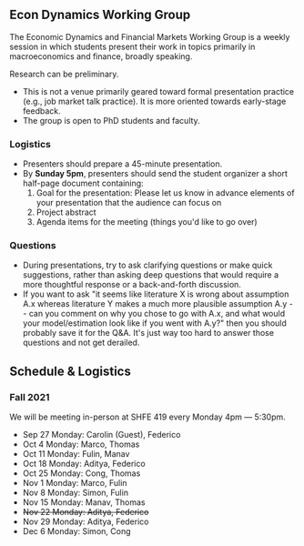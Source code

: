 ## Econ Dynamics Working Group

The Economic Dynamics and Financial Markets Working Group is a weekly session in which students present their work in topics primarily in macroeconomics and finance, broadly speaking.

Research can be preliminary. 
- This is not a venue primarily geared toward formal presentation practice (e.g., job market talk practice). It is more oriented towards early-stage feedback. 
- The group is open to PhD students and faculty.

### Logistics
- Presenters should prepare a 45-minute presentation.
- By **Sunday 5pm**, presenters should send the student organizer a short half-page document containing:
    1. Goal for the presentation: Please let us know in advance elements of your presentation that the audience can focus on
    2. Project abstract
    3. Agenda items for the meeting (things you'd like to go over)

### Questions
- During presentations, try to ask clarifying questions or make quick suggestions, rather than asking deep questions that would require a more thoughtful response or a back-and-forth discussion. 
- If you want to ask "it seems like literature X is wrong about assumption A.x whereas literature Y makes a much more plausible assumption A.y -- can you comment on why you chose to go with A.x, and what would your model/estimation look like if you went with A.y?" then you should probably save it for the Q&A. It's just way too hard to answer those questions and not get derailed.

## Schedule & Logistics
### Fall 2021
We will be meeting in-person at SHFE 419 every Monday 4pm — 5:30pm.
- Sep 27 Monday: Carolin (Guest), Federico
- Oct 4 Monday: Marco, Thomas
- Oct 11 Monday: Fulin, Manav
- Oct 18 Monday: Aditya, Federico
- Oct 25 Monday: Cong, Thomas
- Nov 1 Monday: Marco, Fulin
- Nov 8 Monday: Simon, Fulin
- Nov 15 Monday: Manav, Thomas
- ~~Nov 22 Monday: Aditya, Federico~~
- Nov 29 Monday: Aditya, Federico
- Dec 6 Monday: Simon, Cong
